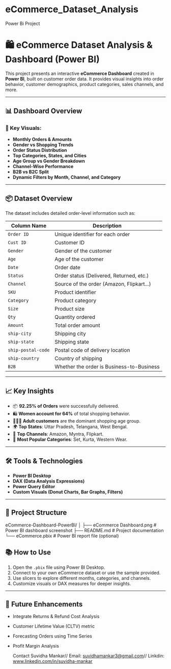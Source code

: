 # eCommerce_Dataset_Analysis
Power Bi Project

# 🛍️ eCommerce Dataset Analysis & Dashboard (Power BI)

This project presents an interactive **eCommerce Dashboard** created in **Power BI**, built on customer order data.
It provides visual insights into order behavior, customer demographics, product categories, sales channels, and more.

---

## 📊 Dashboard Overview

### 📌 Key Visuals:

- **Monthly Orders & Amounts**
- **Gender vs Shopping Trends**
- **Order Status Distribution**
- **Top Categories, States, and Cities**
- **Age Group vs Gender Breakdown**
- **Channel-Wise Performance**
- **B2B vs B2C Split**
- **Dynamic Filters by Month, Channel, and Category**

---

## 📦 Dataset Overview

The dataset includes detailed order-level information such as:

| Column Name         | Description                                |
|---------------------|--------------------------------------------|
| `Order ID`          | Unique identifier for each order           |
| `Cust ID`           | Customer ID                                |
| `Gender`            | Gender of the customer                     |
| `Age`               | Age of the customer                        |
| `Date`              | Order date                                 |
| `Status`            | Order status (Delivered, Returned, etc.)   |
| `Channel`           | Source of the order (Amazon, Flipkart...)  |
| `SKU`               | Product identifier                         |
| `Category`          | Product category                           |
| `Size`              | Product size                               |
| `Qty`               | Quantity ordered                           |
| `Amount`            | Total order amount                         |
| `ship-city`         | Shipping city                              |
| `ship-state`        | Shipping state                             |
| `ship-postal-code`  | Postal code of delivery location           |
| `ship-country`      | Country of shipping                        |
| `B2B`               | Whether the order is Business-to-Business  |

---

## 📈 Key Insights

- 📦 **92.25% of Orders** were successfully delivered.
- 🛍️ **Women account for 64%** of total shopping behavior.
- 🧑‍🤝‍🧑 **Adult customers** are the dominant shopping age group.
- 🌍 **Top States**: Uttar Pradesh, Telangana, West Bengal.
- 🛒 **Top Channels**: Amazon, Myntra, Flipkart.
- 🧾 **Most Popular Categories**: Set, Kurta, Western Wear.

---

## 🛠 Tools & Technologies

- **Power BI Desktop**
- **DAX (Data Analysis Expressions)**
- **Power Query Editor**
- **Custom Visuals (Donut Charts, Bar Graphs, Filters)**

---

## 📂 Project Structure

eCommerce-Dashboard-PowerBI/
│
├── eCommerce Dashboard.png # Power BI dashboard screenshot
├── README.md # Project documentation
└── eCommerce.pbix # Power BI report file (optional)


## 📚 How to Use

1. Open the `.pbix` file using Power BI Desktop.
2. Connect to your own eCommerce dataset or use the sample provided.
3. Use slicers to explore different months, categories, and channels.
4. Customize visuals or DAX measures for deeper insights.

---

## 🚀 Future Enhancements

- Integrate Returns & Refund Cost Analysis
- Customer Lifetime Value (CLTV) metric
- Forecasting Orders using Time Series
- Profit Margin Analysis

  Contact
  Suvidha Mankar//
  Email: suvidhamankar3@gmail.com//
  Linkdin: www.linkedin.com/in/suvidha-mankar
